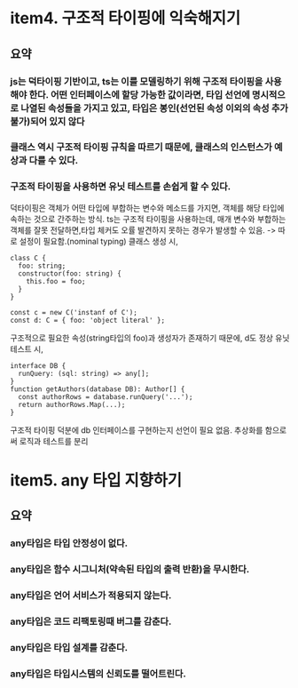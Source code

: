 # item4. 구조적 타이핑에 익숙해지기
## 요약
### js는 덕타이핑 기반이고, ts는 이를 모델링하기 위해 구조적 타이핑을 사용해야 한다. 어떤 인터페이스에 할당 가능한 값이라면, 타입 선언에 명시적으로 나열된 속성들을 가지고 있고, 타입은 봉인(선언된 속성 이외의 속성 추가 불가)되어 있지 않다
### 클래스 역시 구조적 타이핑 규칙을 따르기 때문에, 클래스의 인스턴스가 예상과 다를 수 있다.
### 구조적 타이핑을 사용하면 유닛 테스트를 손쉽게 할 수 있다.
덕타이핑은 객체가 어떤 타입에 부합하는 변수와 메소드를 가지면, 객체를 해당 타입에 속하는 것으로 간주하는 방식.
ts는 구조적 타이핑을 사용하는데, 매개 변수와 부합하는 객체를 잘못 전달하면,타입 체커도 오률 발견하지 못하는 경우가 발생할 수 있음. -> 따로 설정이 필요함.(nominal typing)
클래스 생성 시, 
```
class C {
  foo: string;
  constructor(foo: string) {
    this.foo = foo;
  }
}

const c = new C('instanf of C');
const d: C = { foo: 'object literal' };
```
구조적으로 필요한 속성(string타입의 foo)과 생성자가 존재하기 때문에, d도 정상
유닛 테스트 시,
```
interface DB {
  runQuery: (sql: string) => any[];
}
function getAuthors(database DB): Author[] {
  const authorRows = database.runQuery('...');
  return authorRows.Map(...);
}
```
구조적 타이핑 덕분에 db 인터페이스를 구현하는지 선언이 필요 없음. 추상화를 함으로써 로직과 테스트를 분리


# item5. any 타입 지향하기
## 요약
### any타입은 타입 안정성이 없다.
### any타입은 함수 시그니처(약속된 타입의 출력 반환)을 무시한다.
### any타입은 언어 서비스가 적용되지 않는다.
### any타입은 코드 리팩토링때 버그를 감춘다.
### any타입은 타입 설계를 감춘다.
### any타입은 타입시스템의 신뢰도를 떨어트린다.
